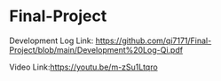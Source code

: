 # Final-Project
Development Log Link: https://github.com/qi7171/Final-Project/blob/main/Development%20Log-Qi.pdf

Video Link:https://youtu.be/m-zSu1Ltqro
